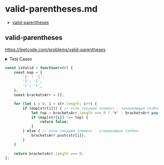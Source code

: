 # valid-parentheses.md

+ [valid-parentheses](#valid-parentheses)

## valid-parentheses

https://leetcode.com/problems/valid-parentheses

<details><summary>Test Cases</summary><blockquote>

``` javascript
 // "()"
 // true

 // "}"
 // false

 // ""
 // false

 // "})]"
 // false

 // "(] [] {)"
 // false

 // "]["
 // false

 // "({})"
 // true
```

</blockquote></details>

``` javascript
const isValid = function(str) {
    const map = {
        '}' : '{',
        ']': '[',
        ')': '(',
    };
    const bracketsArr = [];

    for (let i = 0; i < str.length; i++) {
        if (map[str[i]]) { // если текущий элемент - закрывающая скобка
            let top = bracketsArr.length === 0 ? "#" : bracketsArr.pop();
            if (map[str[i]] !== top) {
                return false;
            }
        } else { // если текущий элемент - открывающая скобка
            bracketsArr.push(str[i]); 
        }
    }
    
    return bracketsArr.length === 0;
};
```
